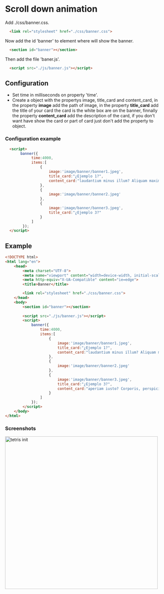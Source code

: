 # Scroll down animation 

Add ./css/banner.css.
```html
  <link rel="stylesheet" href="./css/banner.css">
```

Now add the id 'banner' to element where will show the banner.
```html
  <section id="banner"></section>
```

Then add the file 'baner.js'.
```html
  <script src="./js/banner.js"></script>
```

## Configuration

* Set time in milliseconds on property 'time'.
* Create a object with the propertys image, title_card and content_card, in the property **image** add the path of image, in the property **title_card** add the title of your card the card is the white box are on the banner, finnally the property **content_card**  add the description of the card, if you don't want have show the card or part of card just don't add the property to object.

### Configuration example 

```html
  <script>
       banner({
            time:4000,
            items:[
                {
                    image:'image/banner/banner1.jpeg',
                    title_card:"¿Ejemplo 1?", 
                    content_card:"laudantium minus illum? Aliquam maxime cum suscipit aperiam iusto? Corporis, perspiciatis."
                },
                {
                    image:'image/banner/banner2.jpeg'
                },
                {
                    image:'image/banner/banner3.jpeg',
                    title_card:"¿Ejemplo 3?"
                }
            ]
        });
  </script>
```

## Example

```html
<!DOCTYPE html>
<html lang="en">
    <head>
        <meta charset="UTF-8">
        <meta name="viewport" content="width=device-width, initial-scale=1.0">
        <meta http-equiv="X-UA-Compatible" content="ie=edge">
        <title>Banner</title>

        <link rel="stylesheet" href="./css/banner.css">
    </head>
    <body>
        <section id="banner"></section>
        
        <script src="./js/banner.js"></script>
        <script>
            banner({
                time:4000,
                items:[
                    {
                        image:'image/banner/banner1.jpeg',
                        title_card:"¿Ejemplo 1?", 
                        content_card:"laudantium minus illum? Aliquam maxime cum suscipit aperiam iusto? Corporis, perspiciatis."
                    },
                    {
                        image:'image/banner/banner2.jpeg'
                    },
                    {
                        image:'image/banner/banner3.jpeg',
                        title_card:"¿Ejemplo 3?", 
                        content_card:"aperiam iusto? Corporis, perspiciatis."
                    }
                ]
            });
        </script>
    </body>
</html>
```

### Screenshots
<img src="https://github.com/AngelSalvador98/Front-end/tree/master/banner/image/Ej.png?raw=true" alt="tetris init" width="500px">
